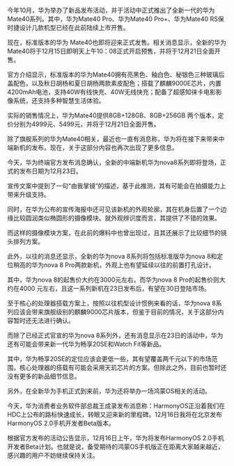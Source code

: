 

今年10月，华为举办了新品发布活动，并于活动中正式推出了全新一代的华为Mate40系列。其中，华为Mate40 Pro、华为Mate40 Pro+、华为Mate40 RS保时捷设计几款机型已经在此前陆续上市开售。

现在，标准版本的华为 Mate40也即将迎来正式发售。相关消息显示，全新的华为Mate40将于12月15日即明天上午10：08正式开启预售，并将于12月21日全面开售。

官方介绍显示，标准版本的华为Mate40拥有亮黑色、釉白色、秘银色三种玻璃后盖配色，以及秋日胡杨和夏日胡杨两款素皮配色；搭载了麒麟9000E芯片，内置4200mAh电池，支持40W有线快充、40W无线快充；配备了超感知徕卡电影影像系统，还支持多种智慧生活体验。

实际的销售情况上，华为Mate40提供8GB+128GB、8GB+256GB 两个版本，定价分别为4999元、5499元，并将于12月21日全面开售。

除了旗舰系列的华为Mate40相关，最近也一直有消息称，华为将在接下来带来中端新机的发布。现在，关于这部分内容也再次出现了更多信息。

今天，华为终端官方发布消息确认，全新的中端新机华为nova8系列即将登场，正式的发布日期为12月23日。

宣传文案中提到了一句“由我掌镜”的描述，基于此推测，其有可能会在拍摄能力上带来升级支持。

同时，在华为公布的宣传海报中还可见该新机的外观轮廓，其在机身后置了一个边缘比较圆润类似椭圆形的摄像模块。就外观辨识度而言，其提供了不错的效果。

而这样的摄像模块方案，在此前的爆料中也曾出现过，且其还展示了比较细节的镜头排列方案。

此外，以往的消息还显示，全新的华为nova 8系列将包括标准版华为nova 8和定位稍高的华为nova 8 Pro两款新机，外观上也有望延续以往的前置打孔设计。

其中，华为nova 8的起售价大约在3000元左右，而华为nova 8 Pro的起售价则大约在4000 元左右，且这一系列新机在23日发布后，有望在30日登陆市场。

至于核心的处理器搭载方案上，按照以往机型设计惯例来看的话，华为nova 8系列应该会带来旗舰级别的麒麟9000芯片版本，但鉴于目前的情况，关于这部分内容暂时还无法进行确认。

而除了已经正式官宣的华为nova 8系列外，还有消息显示在23日的活动中，华为还有可能会带来新一代华为畅享20SE和Watch Fit等新品。

其中，华为畅享20SE的定位应该会更低一些，其有望覆盖两千元以下的市场范围，核心处理器的搭载有可能会采用天玑芯片的方案。但除此之外，目前也暂时还没有更多的新品细节信息。

另外，在全新华为手机正式到来前，华为还将举办一场鸿蒙OS相关的活动。

今天，华为消费者业务软件部总裁王成录发布消息称：HarmonyOS正沿着我们在HDC上公布的路标快速成长，转眼又迎来新的里程碑。12月16日我将在北京发布HarmonyOS 2.0手机开发者Beta版本。

根据官方发布的活动公告显示，12月16日上午，华为将发布HarmonyOS 2.0手机开发者Beta计划。也就是说，备受期待的鸿蒙OS手机版正在距离大家越来越近，感兴趣的用户不妨继续保持关注。